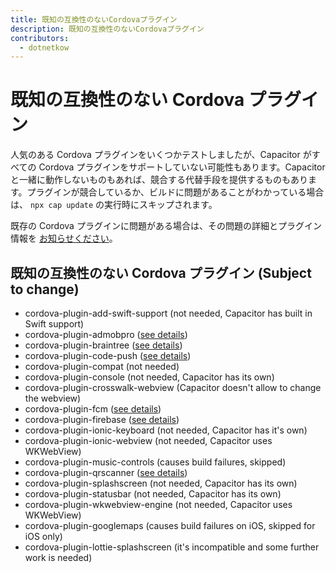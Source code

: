 ```yaml
---
title: 既知の互換性のないCordovaプラグイン
description: 既知の互換性のないCordovaプラグイン
contributors:
  - dotnetkow
---
```


# 既知の互換性のない Cordova プラグイン

人気のある Cordova プラグインをいくつかテストしましたが、Capacitor がすべての Cordova プラグインをサポートしていない可能性もあります。Capacitor と一緒に動作しないものもあれば、競合する代替手段を提供するものもあります。プラグインが競合しているか、ビルドに問題があることがわかっている場合は、 `npx cap update` の実行時にスキップされます。

既存の Cordova プラグインに問題がある場合は、その問題の詳細とプラグイン情報を [お知らせください](https://github.com/ionic-team/capacitor/issues/new)。

## 既知の互換性のない Cordova プラグイン (Subject to change)

- cordova-plugin-add-swift-support (not needed, Capacitor has built in Swift support)
- cordova-plugin-admobpro ([see details](https://github.com/ionic-team/capacitor/issues/1101))
- cordova-plugin-braintree ([see details](https://github.com/ionic-team/capacitor/issues/1415))
- cordova-plugin-code-push ([see details](https://github.com/microsoft/code-push/issues/615))
- cordova-plugin-compat (not needed)
- cordova-plugin-console (not needed, Capacitor has its own)
- cordova-plugin-crosswalk-webview (Capacitor doesn't allow to change the webview)
- cordova-plugin-fcm ([see details](https://github.com/ionic-team/capacitor/issues/584))
- cordova-plugin-firebase ([see details](https://github.com/ionic-team/capacitor/issues/815))
- cordova-plugin-ionic-keyboard (not needed, Capacitor has it's own)
- cordova-plugin-ionic-webview (not needed, Capacitor uses WKWebView)
- cordova-plugin-music-controls (causes build failures, skipped)
- cordova-plugin-qrscanner ([see details](https://github.com/ionic-team/capacitor/issues/1213))
- cordova-plugin-splashscreen (not needed, Capacitor has its own)
- cordova-plugin-statusbar (not needed, Capacitor has its own)
- cordova-plugin-wkwebview-engine (not needed, Capacitor uses WKWebView)
- cordova-plugin-googlemaps (causes build failures on iOS, skipped for iOS only)
- cordova-plugin-lottie-splashscreen (it's incompatible and some further work is needed)
